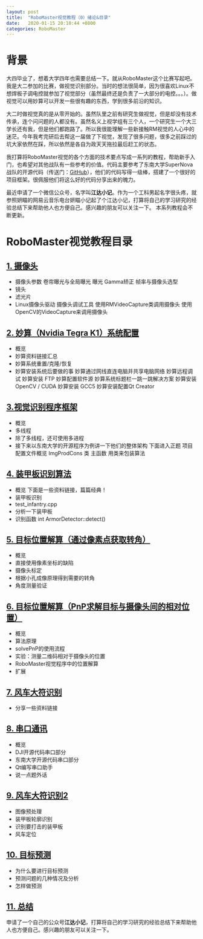 ```yaml
---
layout: post
title:  "RoboMaster视觉教程（0）绪论&目录"
date:   2020-01-15 20:10:44 +0800
categories: RoboMaster
---
```


# 背景

大四毕业了，想着大学四年也需要总结一下。就从RoboMaster这个比赛写起吧。我是大二参加的比赛，做视觉识别部分。当时的想法很简单，因为很喜欢Linux不想焊板子调电控就参加了视觉部分（虽然最终还是负责了一大部分的电控。。。）。做视觉可以用妙算可以开发一些很有趣的东西，学到很多前沿的知识。

大二时做视觉真的是从零开始的。虽然队里之前有研究生做视觉，但是却没有技术传承，连个问问题的人都没有。虽然名义上视学组有三个人，一个研究生一个大三学长还有我，但是他们都跑路了。所以我很能理解一些新接触RM视觉的人心中的迷茫。今年我考完研后去帮这一届做了下视觉，发现了很多问题，很多之前踩过的坑大家依然在踩，所以依然是各自为政天天拖拉最后赶工的状态。

我打算将RoboMaster视觉的各个方面的技术要点写成一系列的教程，帮助新手入门，也希望对其他战队有一些参考的价值。代码主要参考了东南大学SuperNova战队的开源代码（传送门：[GitHub](https://github.com/SEU-SuperNova-CVRA/Robomaster2018-SEU-OpenSource)），他们的代码写得一级棒，搭建了一个很好的项目框架。很佩服他们将这么好的代码分享出来的魄力。

最近申请了一个微信公众号，名字叫**江达小记**。作为一个工科男起名字很头疼，就参照妍瞄的网易云音乐电台妍瞄小记起了个江达小记，打算将自己的学习研究的经验总结下来帮助他人也方便自己。感兴趣的朋友可以关注一下。
本系列教程会不断更新。


# RoboMaster视觉教程目录

## [1. 摄像头](https://blog.csdn.net/u010750137/article/details/91344986)

+ 摄像头参数
  卷帘曝光与全局曝光
  曝光
  Gamma矫正
  帧率与摄像头选型
+ 镜头
+ 滤光片
+ Linux摄像头驱动
  摄像头调试工具
  使用RMVideoCapture类调用摄像头
  使用OpenCV的VideoCapture来调用摄像头

## [2. 妙算（Nvidia Tegra K1）系统配置](https://blog.csdn.net/u010750137/article/details/94465704)

+ 概览
+ 妙算资料链接汇总
+ 妙算系统重置/克隆/恢复
+ 妙算安装系统后要做的事
  妙算通过网线直连电脑并共享电脑网络
  妙算远程调试
  妙算安装 FTP
  妙算配置软件源
  妙算系统标题栏一跳一跳解决方案
  妙算安装 OpenCV / CUDA
  妙算安装 GCC5
  妙算安装配置Qt Creator

## [3.视觉识别程序框架](https://blog.csdn.net/u010750137/article/details/95302629)

+ 概览
+ 多线程
+ 除了多线程，还可使用多进程
+ 接下来以东南大学的开源程序为例讲一下他们的整体架构
  下面进入正题
  项目配置文件概览
  ImgProdCons 类
  主函数
  用类来包装算法



## [4. 装甲板识别算法](https://blog.csdn.net/u010750137/article/details/96428059)

+ 概览
  下面是一些资料链接，篇篇经典！
+ 装甲板识别
+ test_infantry.cpp
+ 分析一下装甲板
+ 识别函数 int ArmorDetector::detect()

## [5. 目标位置解算（通过像素点获取转角）](https://blog.csdn.net/u010750137/article/details/97646798)

+ 概览
+ 直接使用像素坐标的缺陷
+ 摄像头标定
+ 根据小孔成像原理得到需要的转角
+ 角度测量验证

## [6. 目标位置解算（PnP求解目标与摄像头间的相对位置）](https://blog.csdn.net/u010750137/article/details/98457477)

+ 概览
+ 算法原理
+ solvePnP的使用流程
+ 实验：测量二维码相对于摄像头的位置
+ RoboMaster视觉程序中的位置解算
+ 扩展

## [7. 风车大符识别](https://blog.csdn.net/u010750137/article/details/98503529)

+ 分享一些资料链接

## [8. 串口通讯](https://blog.csdn.net/u010750137/article/details/99995284)

+ 概览
+ DJI开源代码串口部分
+ 东南大学开源代码串口部分
+ Qt编写串口助手
+ 说一点题外话

## [9. 风车大符识别2](https://blog.csdn.net/u010750137/article/details/100825793)

+ 图像预处理
+ 装甲板轮廓识别
+ 识别要打击的装甲板
+ 风车定位

## [10. 目标预测](https://blog.csdn.net/u010750137/article/details/101562648)

+ 为什么要进行目标预测
+ 预测问题的几种情况及分析
+ 怎样做预测

## [11. 总结](https://blog.csdn.net/u010750137/article/details/102566723 )


申请了一个自己的公众号**江达小记**，打算将自己的学习研究的经验总结下来帮助他人也方便自己。感兴趣的朋友可以关注一下。
